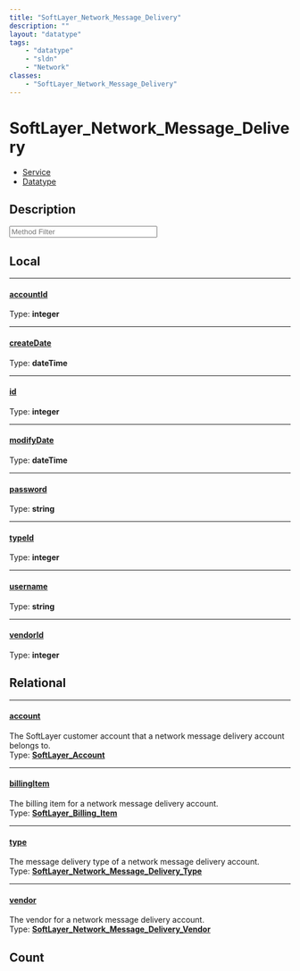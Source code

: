 ```yaml
---
title: "SoftLayer_Network_Message_Delivery"
description: ""
layout: "datatype"
tags:
    - "datatype"
    - "sldn"
    - "Network"
classes:
    - "SoftLayer_Network_Message_Delivery"
---
```


# SoftLayer_Network_Message_Delivery
<div id='service-datatype'>
    <ul id='sldn-reference-tabs'>
    <li id='service'> <a href='/reference/services/SoftLayer_Network_Message_Delivery' >Service</a></li>    <li id='datatype'> <a href='/reference/datatypes/SoftLayer_Network_Message_Delivery' >Datatype</a></li>
    </ul>
</div>

## Description 






<!-- Service Filer BEGIN -->
<div class="view-filters">
        <div class="clearfix">
            <div class="search-input-box">
                <input placeholder="Method Filter" onkeyup="titleSearch(inputId='prop-input', divId='properties', elementClass='prop-row')" 
                    type="text" id="prop-input" value="" size="30" maxlength="128" class="form-text">
            </div>
        </div>
</div>
<!-- Service Filer END -->

<div id="properties" class="content">
<div id="localProperties" class="prop-content" >

## Local
-----
[accountId]: #accountid
#### [accountId]
  
<span class="type-label">Type: </span>**integer**

-----
[createDate]: #createdate
#### [createDate]
  
<span class="type-label">Type: </span>**dateTime**

-----
[id]: #id
#### [id]
  
<span class="type-label">Type: </span>**integer**

-----
[modifyDate]: #modifydate
#### [modifyDate]
  
<span class="type-label">Type: </span>**dateTime**

-----
[password]: #password
#### [password]
  
<span class="type-label">Type: </span>**string**

-----
[typeId]: #typeid
#### [typeId]
  
<span class="type-label">Type: </span>**integer**

-----
[username]: #username
#### [username]
  
<span class="type-label">Type: </span>**string**

-----
[vendorId]: #vendorid
#### [vendorId]
  
<span class="type-label">Type: </span>**integer**

</div>
<!-- LOCAL PROPERTY END -->

<div id="relationalProperties"  class="prop-content" >

## Relational
-----
[account]: #account
#### [account]
The SoftLayer customer account that a network message delivery account belongs to.  
<span class="type-label">Type: </span>**<a href='/reference/datatypes/SoftLayer_Account'>SoftLayer_Account </a>**

-----
[billingItem]: #billingitem
#### [billingItem]
The billing item for a network message delivery account.  
<span class="type-label">Type: </span>**<a href='/reference/datatypes/SoftLayer_Billing_Item'>SoftLayer_Billing_Item </a>**

-----
[type]: #type
#### [type]
The message delivery type of a network message delivery account.  
<span class="type-label">Type: </span>**<a href='/reference/datatypes/SoftLayer_Network_Message_Delivery_Type'>SoftLayer_Network_Message_Delivery_Type </a>**

-----
[vendor]: #vendor
#### [vendor]
The vendor for a network message delivery account.  
<span class="type-label">Type: </span>**<a href='/reference/datatypes/SoftLayer_Network_Message_Delivery_Vendor'>SoftLayer_Network_Message_Delivery_Vendor </a>**


## Count
</div>


